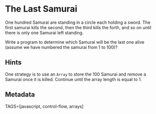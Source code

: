 # The Last Samurai

One hundred Samurai are standing in a circle each holding a sword. The first samurai kills the second, then the third kills the forth, and so on until there is only one Samurai left standing.

Write a program to determine which Samurai will be the last one alive (assume we have numbered the samurai from 1 to 100)?

## Hints

One strategy is to use an `Array` to store the 100 Samurai and remove a Samurai once it is killed. Continue until the array length is equal to 1.

## Metadata

TAGS=[javascript, control-flow, arrays]
